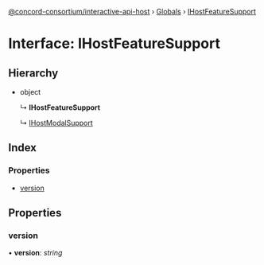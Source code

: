 [@concord-consortium/interactive-api-host](../README.md) › [Globals](../globals.md) › [IHostFeatureSupport](ihostfeaturesupport.md)

# Interface: IHostFeatureSupport

## Hierarchy

* object

  ↳ **IHostFeatureSupport**

  ↳ [IHostModalSupport](ihostmodalsupport.md)

## Index

### Properties

* [version](ihostfeaturesupport.md#version)

## Properties

###  version

• **version**: *string*
